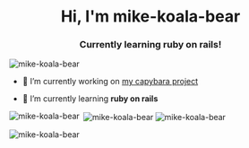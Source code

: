 <h1 align="center">Hi, I'm mike-koala-bear</h1>
<h3 align="center">Currently learning ruby on rails!</h3>

<p align="left"> <img src="https://komarev.com/ghpvc/?username=mike-koala-bear&label=Profile%20views&color=blueviolet&style=flat" alt="mike-koala-bear" /> </p>

- 🔭 I’m currently working on [my capybara project](https://github.com/mike-koala-bear/capybara)

- 🌱 I’m currently learning **ruby on rails**

<p>
  <img align="left" src="https://github-profile-trophy.vercel.app/?username=mike-koala-bear&theme=onedark" alt="mike-koala-bear" />
</p>

<p>
  &nbsp;<img align="center" src="https://github-readme-stats.vercel.app/api?username=mike-koala-bear&show_icons=true&theme=radical" alt="mike-koala-bear" />
  <img align="center" src="https://github-readme-stats.vercel.app/api/top-langs?username=mike-koala-bear&show_icons=true&locale=en&layout=compact&theme=great-gatsby" alt="mike-koala-bear" /
</p>

<p>
  <img align="left" src="https://streak-stats.demolab.com/?user=mike-koala-bear&theme=github-dark-blue" alt="mike-koala-bear" />
</p>

